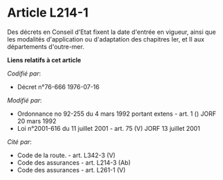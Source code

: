 # Article L214-1

Des décrets en Conseil d'Etat fixent la date d'entrée en vigueur, ainsi que les modalités d'application ou d'adaptation des
chapitres Ier, et II aux départements d'outre-mer.

**Liens relatifs à cet article**

_Codifié par_:

  - Décret n°76-666 1976-07-16

_Modifié par_:

  - Ordonnance no 92-255 du 4 mars 1992 portant extens - art. 1 () JORF 20 mars 1992
  - Loi n°2001-616 du 11 juillet 2001 - art. 75 (V) JORF 13 juillet 2001

_Cité par_:

  - Code de la route. - art. L342-3 (V)
  - Code des assurances - art. L214-3 (Ab)
  - Code des assurances - art. L261-1 (V)
